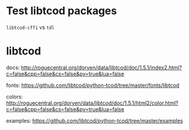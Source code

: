 # Test libtcod packages

`libtcod-cffi`
vs
`tdl`

# libtcod

docs:
    http://roguecentral.org/doryen/data/libtcod/doc/1.5.1/index2.html?c=false&cpp=false&cs=false&py=true&lua=false
    
fonts:
    https://github.com/libtcod/python-tcod/tree/master/fonts/libtcod
    
colors:
    http://roguecentral.org/doryen/data/libtcod/doc/1.5.1/html2/color.html?c=false&cpp=false&cs=false&py=true&lua=false
    
examples:
    https://github.com/libtcod/python-tcod/tree/master/examples
